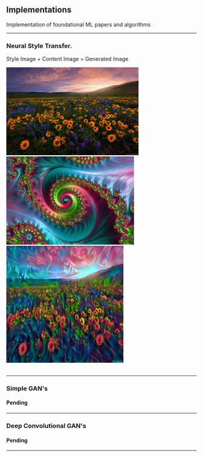 ## Implementations
Implementation of foundational ML papers and algorithms

---
### Neural Style Transfer.
Style Image + Content Image = Generated Image

<div>
<img src="images/flower.jpg" width="350">
<img src="images/style2.jpg" width="338">
 <img src="images/generatedimage.png" width="310">
</div>
 &nbsp; &nbsp;&nbsp; &nbsp;
 
 ---
### Simple GAN's
#### Pending
 ---
 ### Deep Convolutional GAN's
#### Pending
---
